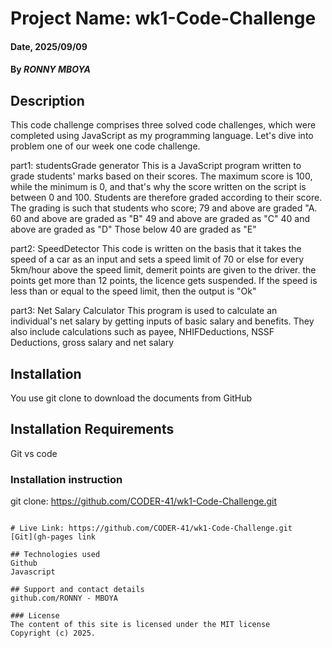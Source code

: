 # Project Name: wk1-Code-Challenge

#### Date, 2025/09/09

#### By *RONNY MBOYA*

## Description
This code challenge comprises three solved code challenges, which were  completed using JavaScript as my programming language. Let's dive into problem one of our week one code challenge.

part1: studentsGrade generator
This is a JavaScript program written to grade students' marks based on their scores. The maximum score is 100, while the minimum is 0, and that's why the score written on the script is between 0 and 100.  Students are therefore graded according to their score. The grading is such that students who score;
    79 and above  are graded "A.
    60 and above are graded as "B"
    49 and above are graded as "C"
    40 and above are graded as "D"
    Those below 40 are graded as "E"
    
part2: SpeedDetector
This code  is written on the basis that it takes the speed of a car as an input and sets a speed limit  of 70 or else for every 5km/hour above the speed limit, demerit points are given to the driver. the points get more than 12 points, the licence gets suspended. If the speed is less than or equal to the speed limit, then the output is "Ok"

part3: Net Salary Calculator
This program is used to calculate  an individual's net salary by getting inputs of basic salary and benefits.
They also include calculations such as payee, NHIFDeductions, NSSF Deductions, gross salary and net salary

## Installation
You use git clone to download the documents from GitHub

## Installation Requirements
Git
vs code

### Installation instruction
git clone: https://github.com/CODER-41/wk1-Code-Challenge.git

```

# Live Link: https://github.com/CODER-41/wk1-Code-Challenge.git
[Git](gh-pages link

## Technologies used
Github
Javascript

## Support and contact details
github.com/RONNY - MBOYA

### License
The content of this site is licensed under the MIT license
Copyright (c) 2025.




















